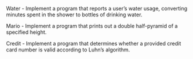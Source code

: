 Water - Implement a program that reports a user’s water usage, converting minutes spent in the shower to bottles of drinking water.

Mario - Implement a program that prints out a double half-pyramid of a specified height.

Credit - Implement a program that determines whether a provided credit card number is valid according to Luhn’s algorithm.
